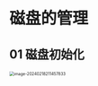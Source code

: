 # 磁盘的管理



## 01 磁盘初始化

<img src="https://cvp.oss-cn-shanghai.aliyuncs.com/picgo/202402182114156.png" alt="image-20240218211457833" style="zoom:50%;" />
